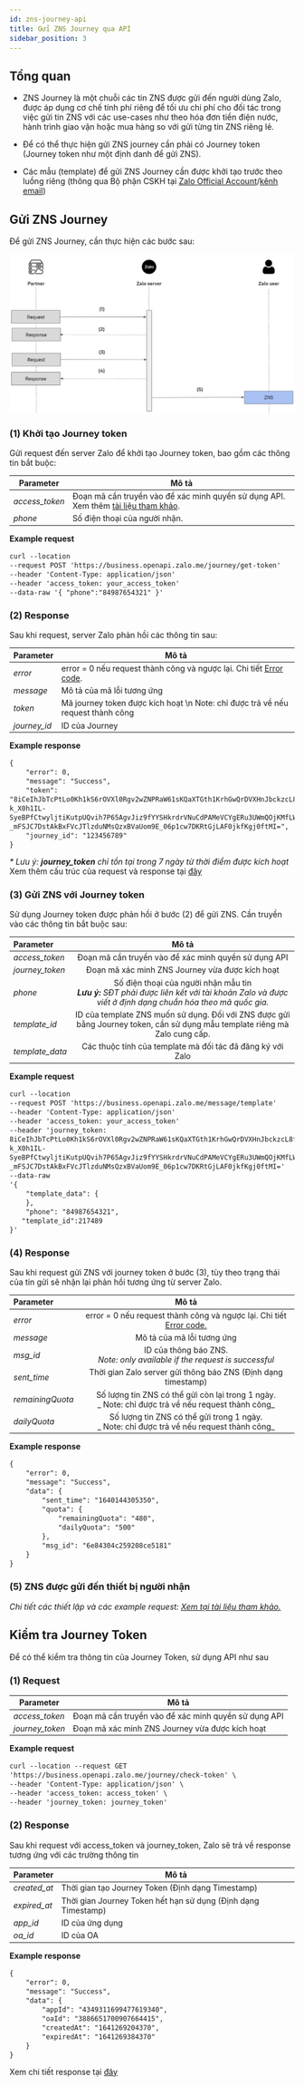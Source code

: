 ```yaml
---
id: zns-journey-api
title: Gửi ZNS Journey qua API
sidebar_position: 3
---
```


## Tổng quan

- ZNS Journey là một chuỗi các tin ZNS được gửi đến người dùng Zalo, được áp dụng cơ chế tính phí riêng để tối ưu chi phí cho đối tác trong việc gửi tin ZNS với các use-cases như theo hóa đơn tiền điện nước, hành trình giao vận hoặc mua hàng so với gửi từng tin ZNS riêng lẻ.

- Để có thể thực hiện gửi ZNS journey cần phải có Journey token (Journey token như một định danh để gửi ZNS).

- Các mẫu (template) để gửi ZNS Journey cần được khởi tạo trước theo luồng riêng (thông qua Bộ phận CSKH tại [Zalo Official Account](https://oa.zalo.me/4462152339089565647)/[kênh email](https://zalooa.freshdesk.com/support/tickets/new/))

## Gửi ZNS Journey

Để gửi ZNS Journey, cần thực hiện các bước sau:

![alt_text](images/zns-journey/1_1.png "zns-journey-steps")

### (1) Khởi tạo Journey token

Gửi request đến server Zalo để khởi tạo Journey token, bao gồm các thông tin bắt buộc:

| Parameter      | Mô tả                                                                                                                                                                                          |
| -------------- | ---------------------------------------------------------------------------------------------------------------------------------------------------------------------------------------------- |
| _access_token_ | Đoạn mã cần truyền vào để xác minh quyền sử dụng API. Xem thêm [tài liệu tham khảo](https://developers.zalo.me/docs/api/official-account-api/phu-luc/official-account-access-token-post-4307). |
| _phone_        | Số điện thoại của người nhận.                                                                                                                                                                  |

**Example request**

```
curl --location
--request POST 'https://business.openapi.zalo.me/journey/get-token'
--header 'Content-Type: application/json'
--header 'access_token: your_access_token'
--data-raw '{ "phone":"84987654321" }'
```

### (2) Response

Sau khi request, server Zalo phản hồi các thông tin sau:

| Parameter    | Mô tả                                                                                                                                                                             |
| ------------ | --------------------------------------------------------------------------------------------------------------------------------------------------------------------------------- |
| _error_      | error = 0 nếu request thành công và ngược lại. Chi tiết <ins>[Error code](https://developers.zalo.me/docs/api/zalo-notification-service-api/phu-luc/bang-ma-loi-post-5233)</ins>. |
| _message_    | Mô tả của mã lỗi tương ứng                                                                                                                                                        |
| _token_      | Mã journey token được kích hoạt \n Note: chỉ được trả về nếu request thành công                                                                                                   |
| _journey_id_ | ID của Journey                                                                                                                                                                    |

**Example response**

```
{
    "error": 0,
    "message": "Success",
    "token": "8iCeIhJbTcPtLo0Kh1kS6rOVXl0Rgv2wZNPRaW61sKQaXTGth1KrhGwQrDVXHnJbckzcL8fG-k_X0h1IL-SyeBPfCtwyljtiKutpUQvih7P65AgvJiz9fYYSHkrdrVNuCdPAMeVCYgERu3UWmQOjKMfLWsII_u5E9ylCO46Z-_mFSJC7DstAkBxFVcJTlzduNMsQzxBVaUom9E_06p1cw7DKRtGjLAF0jkfKgj0ftMI=",
    "journey_id": "123456789"
}
```

_\* Lưu ý: **journey_token** chỉ tồn tại trong 7 ngày từ thời điểm được kích hoạt_
Xem thêm cấu trúc của request và response tại <ins>[đây](https://developers.zalo.me/docs/api/zalo-notification-service-api/gui-zns/gui-zns-journey-post-6350)</ins>

### (3) Gửi ZNS với Journey token

Sử dụng Journey token được phản hồi ở bước (2) để gửi ZNS. Cần truyền vào các thông tin bắt buộc sau:

| Parameter       |                                                                         Mô tả                                                                          |
| :-------------- | :----------------------------------------------------------------------------------------------------------------------------------------------------: |
| _access_token_  |                                                  Đoạn mã cần truyền vào để xác minh quyền sử dụng API                                                  |
| _journey_token_ |                                                    Đoạn mã xác minh ZNS Journey vừa được kích hoạt                                                     |
| _phone_         | Số điện thoại của người nhận mẫu tin <br/> _**Lưu ý:** SĐT phải được liên kết với tài khoản Zalo và được viết ở định dạng chuẩn hóa theo mã quốc gia._ |
| _template_id_   |              ID của template ZNS muốn sử dụng. Đối với ZNS được gửi bằng Journey token, cần sử dụng mẫu template riêng mà Zalo cung cấp.               |
| _template_data_ |                                               Các thuộc tính của template mà đối tác đã đăng ký với Zalo                                               |

**Example request**

```
curl --location
--request POST 'https://business.openapi.zalo.me/message/template'
--header 'Content-Type: application/json'
--header 'access_token: your_access_token'
--header 'journey_token: 8iCeIhJbTcPtLo0Kh1kS6rOVXl0Rgv2wZNPRaW61sKQaXTGth1KrhGwQrDVXHnJbckzcL8fG-k_X0h1IL-SyeBPfCtwyljtiKutpUQvih7P65AgvJiz9fYYSHkrdrVNuCdPAMeVCYgERu3UWmQOjKMfLWsII_u5E9ylCO46Z-_mFSJC7DstAkBxFVcJTlzduNMsQzxBVaUom9E_06p1cw7DKRtGjLAF0jkfKgj0ftMI='
--data-raw
'{
    "template_data": {
    },
    "phone": "84987654321",
   "template_id":217489
}'
```

### (4) Response

Sau khi request gửi ZNS với journey token ở bước (3), tùy theo trạng thái của tin gửi sẽ nhận lại phản hồi tương ứng từ server Zalo.

| Parameter        |                                                                                       Mô tả                                                                                       |
| :--------------- | :-------------------------------------------------------------------------------------------------------------------------------------------------------------------------------: |
| _error_          | error = 0 nếu request thành công và ngược lại. Chi tiết <ins>[Error code.](https://developers.zalo.me/docs/api/zalo-notification-service-api/phu-luc/bang-ma-loi-post-5233)</ins> |
| _message_        |                                                                            Mô tả của mã lỗi tương ứng                                                                             |
| _msg_id_         |                                                  ID của thông báo ZNS.<br/> _Note: only available if the request is successful_                                                   |
| _sent_time_      |                                                           Thời gian Zalo server gửi thông báo ZNS (Định dạng timestamp)                                                           |
| _remainingQuota_ |                                      Số lượng tin ZNS có thể gửi còn lại trong 1 ngày. <br />_ Note: chỉ được trả về nếu request thành công_                                      |
| _dailyQuota_     |                                          Số lượng tin ZNS có thể gửi trong 1 ngày. <br />_ Note: chỉ được trả về nếu request thành công_                                          |

**Example response**

```
{
    "error": 0,
    "message": "Success",
    "data": {
        "sent_time": "1640144305350",
        "quota": {
            "remainingQuota": "480",
            "dailyQuota": "500"
        },
        "msg_id": "6e84304c259208ce5181"
    }
}

```

### (5) ZNS được gửi đến thiết bị người nhận

_Chi tiết các thiết lập và các example request: <ins>[Xem tại tài liệu tham khảo.](https://developers.zalo.me/docs/api/zalo-notification-service-api/gui-zns/gui-zns-journey-post-6350)</ins>_

## Kiểm tra Journey Token

Để có thể kiểm tra thông tin của Journey Token, sử dụng API như sau

### (1) Request

| Parameter       | Mô tả                                                |
| --------------- | ---------------------------------------------------- |
| _access_token_  | Đoạn mã cần truyền vào để xác minh quyền sử dụng API |
| _journey_token_ | Đoạn mã xác minh ZNS Journey vừa được kích hoạt      |

**Example request**

```
curl --location --request GET 'https://business.openapi.zalo.me/journey/check-token' \
--header 'Content-Type: application/json' \
--header 'access_token: access_token' \
--header 'journey_token: journey_token'
```

### (2) Response

Sau khi request với access_token và journey_token, Zalo sẽ trả về response tương ứng với các trường thông tin

| Parameter    | Mô tả                                                         |
| ------------ | ------------------------------------------------------------- |
| _created_at_ | Thời gian tạo Journey Token (Định dạng Timestamp)             |
| _expired_at_ | Thời gian Journey Token hết hạn sử dụng (Định dạng Timestamp) |
| _app_id_     | ID của ứng dụng                                               |
| _oa_id_      | ID của OA                                                     |

**Example response**

```
{
    "error": 0,
    "message": "Success",
    "data": {
        "appId": "4349311699477619340",
        "oaId": "3886651700907664415",
        "createdAt": "1641269204370",
        "expiredAt": "1641269384370"
    }
}
```

Xem chi tiết response tại [đây](https://developers.zalo.me/docs/api/zalo-notification-service-api/gui-zns/gui-zns-journey-post-6350#:~:text=v%E1%BB%ABa%20k%C3%ADch%20ho%E1%BA%A1t-,Example%20respond,-1)
